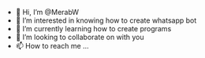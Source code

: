 - 👋 Hi, I’m @MerabW
- 👀 I’m interested in knowing how to create whatsapp bot
- 🌱 I’m currently learning how to create programs
- 💞️ I’m looking to collaborate on with you
- 📫 How to reach me ...

<!---
MerabW/MerabW is a ✨ special ✨ repository because its `README.md` (this file) appears on your GitHub profile.
You can click the Preview link to take a look at your changes.
--->
